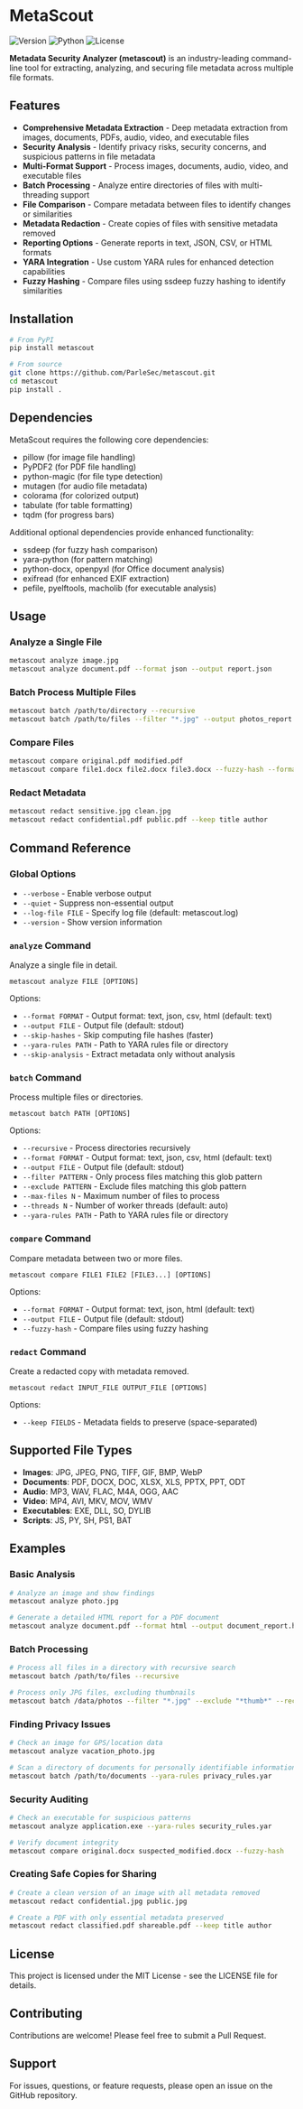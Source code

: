 # MetaScout

![Version](https://img.shields.io/badge/version-1.0.0-blue.svg) ![Python](https://img.shields.io/badge/python-3.8+-blue.svg) ![License](https://img.shields.io/badge/license-MIT-green.svg)

**Metadata Security Analyzer (metascout)** is an industry-leading command-line tool for extracting, analyzing, and securing file metadata across multiple file formats.

## Features

- **Comprehensive Metadata Extraction** - Deep metadata extraction from images, documents, PDFs, audio, video, and executable files
- **Security Analysis** - Identify privacy risks, security concerns, and suspicious patterns in file metadata
- **Multi-Format Support** - Process images, documents, audio, video, and executable files
- **Batch Processing** - Analyze entire directories of files with multi-threading support
- **File Comparison** - Compare metadata between files to identify changes or similarities
- **Metadata Redaction** - Create copies of files with sensitive metadata removed
- **Reporting Options** - Generate reports in text, JSON, CSV, or HTML formats
- **YARA Integration** - Use custom YARA rules for enhanced detection capabilities
- **Fuzzy Hashing** - Compare files using ssdeep fuzzy hashing to identify similarities

## Installation

```bash
# From PyPI
pip install metascout

# From source
git clone https://github.com/ParleSec/metascout.git
cd metascout
pip install .
```

## Dependencies

MetaScout requires the following core dependencies:
- pillow (for image file handling)
- PyPDF2 (for PDF file handling)
- python-magic (for file type detection)
- mutagen (for audio file metadata)
- colorama (for colorized output)
- tabulate (for table formatting)
- tqdm (for progress bars)

Additional optional dependencies provide enhanced functionality:
- ssdeep (for fuzzy hash comparison)
- yara-python (for pattern matching)
- python-docx, openpyxl (for Office document analysis)
- exifread (for enhanced EXIF extraction)
- pefile, pyelftools, macholib (for executable analysis)

## Usage

### Analyze a Single File

```bash
metascout analyze image.jpg
metascout analyze document.pdf --format json --output report.json
```

### Batch Process Multiple Files

```bash
metascout batch /path/to/directory --recursive
metascout batch /path/to/files --filter "*.jpg" --output photos_report.html --format html
```

### Compare Files

```bash
metascout compare original.pdf modified.pdf
metascout compare file1.docx file2.docx file3.docx --fuzzy-hash --format html --output comparison.html
```

### Redact Metadata

```bash
metascout redact sensitive.jpg clean.jpg
metascout redact confidential.pdf public.pdf --keep title author
```

## Command Reference

### Global Options
- `--verbose` - Enable verbose output
- `--quiet` - Suppress non-essential output 
- `--log-file FILE` - Specify log file (default: metascout.log)
- `--version` - Show version information

### `analyze` Command
Analyze a single file in detail.

```
metascout analyze FILE [OPTIONS]
```

Options:
- `--format FORMAT` - Output format: text, json, csv, html (default: text)
- `--output FILE` - Output file (default: stdout)
- `--skip-hashes` - Skip computing file hashes (faster)
- `--yara-rules PATH` - Path to YARA rules file or directory
- `--skip-analysis` - Extract metadata only without analysis

### `batch` Command
Process multiple files or directories.

```
metascout batch PATH [OPTIONS]
```

Options:
- `--recursive` - Process directories recursively
- `--format FORMAT` - Output format: text, json, csv, html (default: text)
- `--output FILE` - Output file (default: stdout)
- `--filter PATTERN` - Only process files matching this glob pattern
- `--exclude PATTERN` - Exclude files matching this glob pattern
- `--max-files N` - Maximum number of files to process
- `--threads N` - Number of worker threads (default: auto)
- `--yara-rules PATH` - Path to YARA rules file or directory

### `compare` Command
Compare metadata between two or more files.

```
metascout compare FILE1 FILE2 [FILE3...] [OPTIONS]
```

Options:
- `--format FORMAT` - Output format: text, json, html (default: text)
- `--output FILE` - Output file (default: stdout)
- `--fuzzy-hash` - Compare files using fuzzy hashing

### `redact` Command
Create a redacted copy with metadata removed.

```
metascout redact INPUT_FILE OUTPUT_FILE [OPTIONS]
```

Options:
- `--keep FIELDS` - Metadata fields to preserve (space-separated)

## Supported File Types

- **Images**: JPG, JPEG, PNG, TIFF, GIF, BMP, WebP
- **Documents**: PDF, DOCX, DOC, XLSX, XLS, PPTX, PPT, ODT
- **Audio**: MP3, WAV, FLAC, M4A, OGG, AAC
- **Video**: MP4, AVI, MKV, MOV, WMV
- **Executables**: EXE, DLL, SO, DYLIB
- **Scripts**: JS, PY, SH, PS1, BAT

## Examples

### Basic Analysis

```bash
# Analyze an image and show findings
metascout analyze photo.jpg

# Generate a detailed HTML report for a PDF document
metascout analyze document.pdf --format html --output document_report.html
```

### Batch Processing

```bash
# Process all files in a directory with recursive search
metascout batch /path/to/files --recursive

# Process only JPG files, excluding thumbnails
metascout batch /data/photos --filter "*.jpg" --exclude "*thumb*" --recursive
```

### Finding Privacy Issues

```bash
# Check an image for GPS/location data
metascout analyze vacation_photo.jpg

# Scan a directory of documents for personally identifiable information (PII)
metascout batch /path/to/documents --yara-rules privacy_rules.yar
```

### Security Auditing

```bash
# Check an executable for suspicious patterns
metascout analyze application.exe --yara-rules security_rules.yar

# Verify document integrity
metascout compare original.docx suspected_modified.docx --fuzzy-hash
```

### Creating Safe Copies for Sharing

```bash
# Create a clean version of an image with all metadata removed
metascout redact confidential.jpg public.jpg

# Create a PDF with only essential metadata preserved
metascout redact classified.pdf shareable.pdf --keep title author
```

## License

This project is licensed under the MIT License - see the LICENSE file for details.

## Contributing

Contributions are welcome! Please feel free to submit a Pull Request.

## Support

For issues, questions, or feature requests, please open an issue on the GitHub repository.